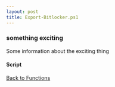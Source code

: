 ```yaml
---
layout: post
title: Export-Bitlocker.ps1
---
```


### something exciting

Some information about the exciting thing

#### Script

<script src="https://gist-it.appspot.com/github.com/BanterBoy/scripts-blog/blob/master/PowerShell/functions/bitLocker/Export-Bitlocker.ps1"></script>

<a href="/menu/_pages/functions.html">Back to Functions</a>
